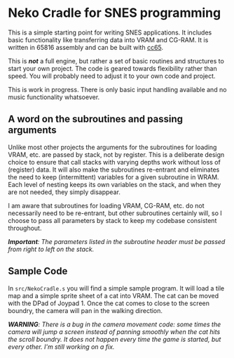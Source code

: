 # Neko Cradle for SNES programming
This is a simple starting point for writing SNES applications. It includes
basic functionality like transferring data into VRAM and CG-RAM. It is written
in 65816 assembly and can be built with [cc65](https://github.com/cc65/cc65).

This is ***not*** a full engine, but rather a set of basic routines and
structures to start your own project. The code is geared towards
flexibility rather than speed. You will probably need to adjust it to your
own code and project.

This is work in progress. There is only basic input handling available and no
music functionality whatsoever.

## A word on the subroutines and passing arguments
Unlike most other projects the arguments for the subroutines for
loading VRAM, etc. are passed by stack, not by register. This is a
deliberate design choice to ensure that call stacks with varying depths
work without loss of (register) data. It will also make the subroutines
re-entrant and eliminates the need to keep (intermittent) variables for a given
subroutine in WRAM. Each level of nesting keeps its own variables on the stack,
and when they are not needed, they simply disappear.

I am aware that subroutines for loading VRAM, CG-RAM, etc. do not
necessarily need to be re-entrant, but other subroutines certainly will, so
I choose to pass all parameters by stack to keep my codebase consistent
throughout.  

*__Important__: The parameters listed in the subroutine header must be passed
from right to left on the stack.*

## Sample Code
In `src/NekoCradle.s` you will find a simple sample program. It will load a tile
map and a simple sprite sheet of a cat into VRAM. The cat can be moved with the
DPad of Joypad 1. Once the cat comes to close to the screen boundry, the camera
will pan in the walking direction.

*__WARNING__: There is a bug in the camera movement code: some times the
camera will jump a screen instead of panning smoothly when the cat hits the
scroll boundry. It does not happen every time the game is started, but every other.
I'm still working on a fix.*
